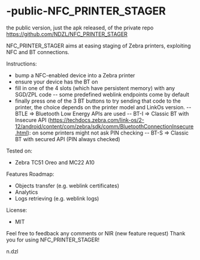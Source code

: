 # -public-NFC_PRINTER_STAGER
the public version, just the apk released, of the private repo https://github.com/NDZL/NFC_PRINTER_STAGER

NFC_PRINTER_STAGER aims at easing staging of Zebra printers, exploiting NFC and BT connections.

Instructions:
- bump a NFC-enabled device into a Zebra printer
- ensure your device has the BT on
- fill in one of the 4 slots (which have persistent memory) with any SGD/ZPL code
-- some predefined weblink endpoints come by default
- finally press one of the 3 BT buttons to try sending that code to the printer, the choice depends on the printer model and LinkOs version.
-- BTLE => Bluetooth Low Energy APIs are used
-- BT-I => Classic BT with Insecure API (https://techdocs.zebra.com/link-os/2-12/android/content/com/zebra/sdk/comm/BluetoothConnectionInsecure.html): on some printers might not ask PIN checking
-- BT-S => Classic BT with secured API (PIN always checked)

Tested on:
- Zebra TC51 Oreo and MC22 A10

Features Roadmap:
- Objects transfer (e.g. weblink certificates)
- Analytics 
- Logs retrieving (e.g. weblink logs)

License:
- MIT

Feel free to feedback any comments or NIR (new feature request)
Thank you for using NFC_PRINTER_STAGER!

n.dzl
